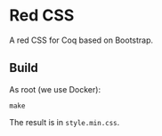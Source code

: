 # Red CSS
A red CSS for Coq based on Bootstrap.

## Build
As root (we use Docker):

    make

The result is in `style.min.css`.
